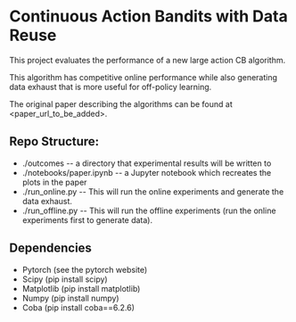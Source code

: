 # Continuous Action Bandits with Data Reuse

This project evaluates the performance of a new large action CB algorithm.

This algorithm has competitive online performance while also generating data exhaust that is more useful for off-policy learning.

The original paper describing the algorithms can be found at <paper_url_to_be_added>.

## Repo Structure:

+ ./outcomes -- a directory that experimental results will be written to
+ ./notebooks/paper.ipynb -- a Jupyter notebook which recreates the plots in the paper
+ ./run_online.py -- This will run the online experiments and generate the data exhaust.
+ ./run_offline.py -- This will run the offline experiments (run the online experiments first to generate data).

## Dependencies
+ Pytorch    (see the pytorch website)
+ Scipy      (pip install scipy)
+ Matplotlib (pip install matplotlib)
+ Numpy      (pip install numpy)
+ Coba       (pip install coba==6.2.6)
